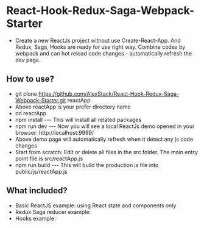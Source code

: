 # React-Hook-Redux-Saga-Webpack-Starter

-   Create a new ReactJs project without use Create-React-App. And Redux, Saga, Hooks are ready for use right way. Combine codes by webpack and can hot reload code changes - automatically refresh the dev page.

## How to use?

-   git clone https://github.com/AlexStack/React-Hook-Redux-Saga-Webpack-Starter.git reactApp
-   Above reactApp is your prefer directory name
-   cd reactApp
-   npm install --- This will install all related packages
-   npm run dev --- Now you will see a local ReactJs demo opened in your browser: http://localhost:9999/
-   Above demo page will automatically refresh when it detect any js code changes
-   Start from scratch: Edit or delete all files in the src folder. The main entry point file is src/reactApp.js
-   npm run build --- This will build the production js file into public/js/reactApp.js

## What included?

-   Basic ReactJS example: using React state and components only
-   Redux Saga reducer example:
-   Hooks example:

